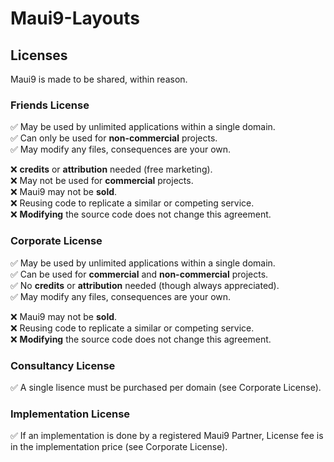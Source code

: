 # Maui9-Layouts

## Licenses

Maui9 is made to be shared, within reason.

### Friends License

✅ May be used by unlimited applications within a single domain.  
✅ Can only be used for **non-commercial** projects.  
✅ May modify any files, consequences are your own.

❌ **credits** or **attribution** needed (free marketing).  
❌ May not be used for **commercial** projects.  
❌ Maui9 may not be **sold**.  
❌ Reusing code to replicate a similar or competing service.  
❌ **Modifying** the source code does not change this agreement. 

### Corporate License

✅ May be used by unlimited applications within a single domain.  
✅ Can be used for **commercial** and **non-commercial** projects.  
✅ No **credits** or **attribution** needed (though always appreciated).  
✅ May modify any files, consequences are your own.

❌ Maui9 may not be **sold**.  
❌ Reusing code to replicate a similar or competing service.  
❌ **Modifying** the source code does not change this agreement. 

### Consultancy License
✅ A single lisence must be purchased per domain (see Corporate License).  

### Implementation License
✅ If an implementation is done by a registered Maui9 Partner, License fee is in the implementation price (see Corporate License).  
